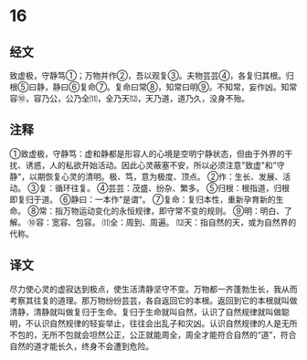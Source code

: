 # 16

## 经文

致虚极，守静笃①；万物并作②，吾以观复③。夫物芸芸④，各复归其根。归根⑤曰静，静曰⑥复命⑦。复命曰常⑧，知常曰明⑨。不知常，妄作凶。知常容⑩，容乃公，公乃全⑾，全乃天⑿，天乃道，道乃久，没身不殆。

## 注释

①致虚极，守静笃：虚和静都是形容人的心境是空明宁静状态，但由于外界的干扰、诱惑，人的私欲开始活动。因此心灵蔽塞不安，所以必须注意"致虚"和"守静"，以期恢复心灵的清明。极、笃，意为极度、顶点。
②作：生长、发展、活动。
③复：循环往复。
④芸芸：茂盛、纷杂、繁多。
⑤归根：根指道，归根即复归于道。
⑥静曰：一本作"是谓"。
⑦复命：复归本性，重新孕育新的生命。
⑧常：指万物运动变化的永恒规律，即守常不变的规则。
⑨明：明白、了解。
⑩容：宽容、包容。
⑾全：周到、周遍。
⑿天：指自然的天，或为自然界的代称。

## 译文

尽力使心灵的虚寂达到极点，使生活清静坚守不变。万物都一齐蓬勃生长，我从而考察其往复的道理。那万物纷纷芸芸，各自返回它的本根。返回到它的本根就叫做清静，清静就叫做复归于生命。复归于生命就叫自然，认识了自然规律就叫做聪明，不认识自然规律的轻妄举止，往往会出乱子和灾凶。认识自然规律的人是无所不包的，无所不包就会坦然公正，公正就能周全，周全才能符合自然的“道”，符合自然的道才能长久，终身不会遭到危险。
